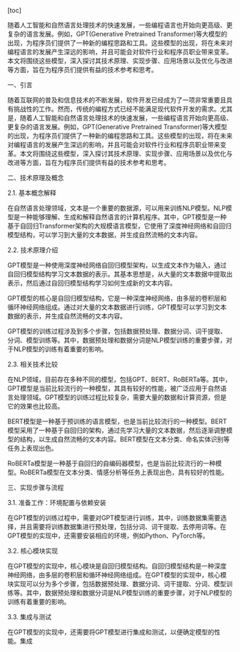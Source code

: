 
[toc]                    
                
                
随着人工智能和自然语言处理技术的快速发展，一些编程语言也开始向更高级、更复杂的语言发展。例如，GPT(Generative Pretrained Transformer)等大模型的出现，为程序员们提供了一种新的编程思路和工具。这些模型的出现，将在未来对编程语言的发展产生深远的影响，并且可能会对软件行业和程序员职业带来变革。本文将围绕这些模型，深入探讨其技术原理、实现步骤、应用场景以及优化与改进等方面，旨在为程序员们提供有益的技术参考和思考。

一、引言

随着互联网的普及和信息技术的不断发展，软件开发已经成为了一项非常重要且具有挑战性的工作。然而，传统的编程方式已经不能满足现代软件开发的需求。尤其是，随着人工智能和自然语言处理技术的快速发展，一些编程语言开始向更高级、更复杂的语言发展。例如，GPT(Generative Pretrained Transformer)等大模型的出现，为程序员们提供了一种新的编程思路和工具。这些模型的出现，将在未来对编程语言的发展产生深远的影响，并且可能会对软件行业和程序员职业带来变革。本文将围绕这些模型，深入探讨其技术原理、实现步骤、应用场景以及优化与改进等方面，旨在为程序员们提供有益的技术参考和思考。

二、技术原理及概念

2.1. 基本概念解释

在自然语言处理领域，文本是一个重要的数据源，可以用来训练NLP模型。NLP模型是一种能够理解、生成和解释自然语言的计算机程序。其中，GPT模型是一种基于自回归Transformer架构的大规模语言模型，它使用了深度神经网络和自回归模型结构，可以学习到大量的文本数据，并生成自然流畅的文本内容。

2.2. 技术原理介绍

GPT模型是一种使用深度神经网络自回归模型架构，以生成文本作为输入，通过自回归模型结构学习文本数据的表示。其基本思想是，从大量的文本数据中提取出表示，然后通过自回归模型结构学习如何生成新的文本内容。

GPT模型的核心是自回归模型结构，它是一种深度神经网络，由多层的卷积层和循环神经网络组成。通过对大量的文本数据进行训练，GPT模型可以学习到文本数据的表示，并生成自然流畅的文本内容。

GPT模型的训练过程涉及到多个步骤，包括数据预处理、数据分词、词干提取、分词、模型训练等。其中，数据预处理和数据分词是NLP模型训练的重要步骤，对于NLP模型的训练有着重要的影响。

2.3. 相关技术比较

在NLP领域，目前存在多种不同的模型，包括GPT、BERT、RoBERTa等。其中，GPT模型是当前比较流行的一种模型，其具有较好的性能，被广泛应用于自然语言处理领域。GPT模型的训练过程比较复杂，需要大量的数据和计算资源，但是它的效果也比较高。

BERT模型是一种基于预训练的语言模型，也是当前比较流行的一种模型。BERT模型采用了一种基于自回归的架构，通过先学习大量的文本数据，然后逐渐调整模型的结构，以生成自然流畅的文本内容。BERT模型在文本分类、命名实体识别等任务上表现出色。

RoBERTa模型是一种基于自回归的自编码器模型，也是当前比较流行的一种模型。RoBERTa模型在文本分类、情感分析等任务上表现出色，具有较好的性能。

三、实现步骤与流程

3.1. 准备工作：环境配置与依赖安装

在GPT模型的训练过程中，需要对GPT模型进行训练，其中，训练数据集需要选择，并且需要将训练数据集进行预处理，包括分词、词干提取、去停用词等。在GPT模型的实现中，还需要安装相应的环境，例如Python、PyTorch等。

3.2. 核心模块实现

在GPT模型的实现中，核心模块是自回归模型结构。自回归模型结构是一种深度神经网络，由多层的卷积层和循环神经网络组成。在GPT模型的实现中，核心模块实现可以分为多个步骤，包括数据预处理、数据分词、词干提取、分词、模型训练等。其中，数据预处理和数据分词是NLP模型训练的重要步骤，对于NLP模型的训练有着重要的影响。

3.3. 集成与测试

在GPT模型的实现中，还需要将GPT模型进行集成和测试，以便确定模型的性能。集成

